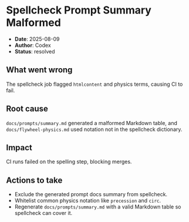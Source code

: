 # Spellcheck Prompt Summary Malformed

- **Date**: 2025-08-09
- **Author**: Codex
- **Status**: resolved

## What went wrong
The spellcheck job flagged `htmlcontent` and physics terms, causing CI to fail.

## Root cause
`docs/prompts/summary.md` generated a malformed Markdown table, and `docs/flywheel-physics.md` used notation not in the spellcheck dictionary.

## Impact
CI runs failed on the spelling step, blocking merges.

## Actions to take
- Exclude the generated prompt docs summary from spellcheck.
- Whitelist common physics notation like `precession` and `circ`.
- Regenerate `docs/prompts/summary.md` with a valid Markdown table so spellcheck can cover it.
